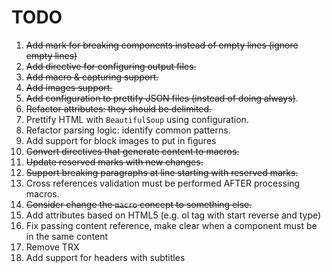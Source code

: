 # TODO

1. ~~Add mark for breaking components instead of empty lines (ignore empty lines)~~
1. ~~Add directive for configuring output files.~~
1. ~~Add macro & capturing support.~~
1. ~~Add images support.~~
1. ~~Add configuration to prettify JSON files (instead of doing always)~~.
1. ~~Refactor attributes: they should be delimited.~~
1. Prettify HTML with `BeautifulSoup` using configuration.
1. Refactor parsing logic: identify common patterns.
1. Add support for block images to put in figures
1. ~~Convert directives that generate content to macros.~~
1. ~~Update reserved marks with new changes.~~
1. ~~Support breaking paragraphs at line starting with reserved marks.~~
1. Cross references validation must be performed AFTER processing macros.
1. ~~Consider change the `macro` concept to something else.~~ 
1. Add attributes based on HTML5 (e.g. ol tag with start reverse and type)
1. Fix passing content reference, make clear when a component must be in the same content
1. Remove TRX
1. Add support for headers with subtitles